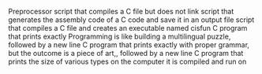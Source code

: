 Preprocessor
script that compiles a C file but does not link
script that generates the assembly code of a C code and save it in an output file
script that compiles a C file and creates an executable named cisfun
C program that prints exactly Programming is like building a multilingual puzzle, followed by a new line
C program that prints exactly with proper grammar, but the outcome is a piece of art,, followed by a new line
C program that prints the size of various types on the computer it is compiled and run on
